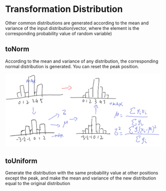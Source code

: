 Transformation Distribution
============
Other common distributions are generated according to the mean and variance of the input distribution(vector, where the element is the corresponding probability value of random variable)

toNorm
-------
According to the mean and variance of any distribution, the corresponding normal distribution is generated. You can reset the peak position.

![P1](转正态分布.png)

toUniform
---------
Generate the distribution with the same probability value at other positions except the peak, and make the mean and variance of the new distribution equal to the original distribution